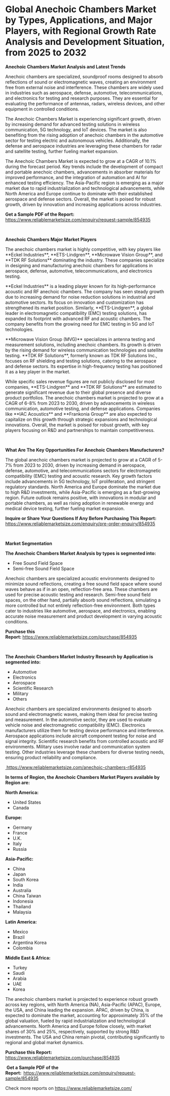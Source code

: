 <p><h1>Global Anechoic Chambers Market by Types, Applications, and Major Players, with Regional Growth Rate Analysis and Development Situation, from 2025 to 2032</h1></p><p><strong>Anechoic Chambers Market Analysis and Latest Trends</strong></p>
<p><p>Anechoic chambers are specialized, soundproof rooms designed to absorb reflections of sound or electromagnetic waves, creating an environment free from external noise and interference. These chambers are widely used in industries such as aerospace, defense, automotive, telecommunications, and electronics for testing and research purposes. They are essential for evaluating the performance of antennas, radars, wireless devices, and other equipment in controlled conditions.</p><p>The Anechoic Chambers Market is experiencing significant growth, driven by increasing demand for advanced testing solutions in wireless communication, 5G technology, and IoT devices. The market is also benefiting from the rising adoption of anechoic chambers in the automotive sector for testing electric and autonomous vehicles. Additionally, the defense and aerospace industries are leveraging these chambers for radar and satellite testing, further fueling market expansion.</p><p>The Anechoic Chambers Market is expected to grow at a CAGR of 10.1% during the forecast period. Key trends include the development of compact and portable anechoic chambers, advancements in absorber materials for improved performance, and the integration of automation and AI for enhanced testing efficiency. The Asia-Pacific region is emerging as a major market due to rapid industrialization and technological advancements, while North America and Europe continue to dominate with their established aerospace and defense sectors. Overall, the market is poised for robust growth, driven by innovation and increasing applications across industries.</p></p>
<p><strong>Get a Sample PDF of the Report:&nbsp;</strong> <a href="https://www.reliablemarketsize.com/enquiry/request-sample/854935?utm_campaign=2190&utm_medium=2&utm_source=Github&utm_content=ia&utm_term=26012025&utm_id=anechoic-chambers">https://www.reliablemarketsize.com/enquiry/request-sample/854935</a></p>
<p>&nbsp;</p>
<p><strong>Anechoic Chambers Major Market Players</strong></p>
<p><p>The anechoic chambers market is highly competitive, with key players like **Eckel Industries**, **ETS-Lindgren**, **Microwave Vision Group**, and **TDK RF Solutions** dominating the industry. These companies specialize in designing and manufacturing anechoic chambers for applications in aerospace, defense, automotive, telecommunications, and electronics testing.</p><p>**Eckel Industries** is a leading player known for its high-performance acoustic and RF anechoic chambers. The company has seen steady growth due to increasing demand for noise reduction solutions in industrial and automotive sectors. Its focus on innovation and customization has strengthened its market position. Similarly, **ETS-Lindgren**, a global leader in electromagnetic compatibility (EMC) testing solutions, has expanded its footprint with advanced RF and acoustic chambers. The company benefits from the growing need for EMC testing in 5G and IoT technologies.</p><p>**Microwave Vision Group (MVG)** specializes in antenna testing and measurement solutions, including anechoic chambers. Its growth is driven by the rising demand for wireless communication technologies and satellite testing. **TDK RF Solutions**, formerly known as TDK RF Solutions Inc., focuses on RF shielding and testing solutions, catering to the aerospace and defense sectors. Its expertise in high-frequency testing has positioned it as a key player in the market.</p><p>While specific sales revenue figures are not publicly disclosed for most companies, **ETS-Lindgren** and **TDK RF Solutions** are estimated to generate significant revenue due to their global presence and diverse product portfolios. The anechoic chambers market is projected to grow at a CAGR of 6-8% from 2023 to 2030, driven by advancements in wireless communication, automotive testing, and defense applications. Companies like **IAC Acoustics** and **Frankonia Group** are also expected to capitalize on this growth through strategic expansions and technological innovations. Overall, the market is poised for robust growth, with key players focusing on R&D and partnerships to maintain competitiveness.</p></p>
<p>&nbsp;</p>
<p><strong>What Are The Key Opportunities For Anechoic Chambers Manufacturers?</strong></p>
<p><p>The global anechoic chambers market is projected to grow at a CAGR of 5-7% from 2023 to 2030, driven by increasing demand in aerospace, defense, automotive, and telecommunications sectors for electromagnetic compatibility (EMC) testing and acoustic research. Key growth factors include advancements in 5G technology, IoT proliferation, and stringent regulatory standards. North America and Europe dominate the market due to high R&D investments, while Asia-Pacific is emerging as a fast-growing region. Future outlook remains positive, with innovations in modular and portable chambers, as well as rising adoption in renewable energy and medical device testing, further fueling market expansion.</p></p>
<p><strong>Inquire or Share Your Questions If Any Before Purchasing This Report:</strong> <a href="https://www.reliablemarketsize.com/enquiry/pre-order-enquiry/854935?utm_campaign=2190&utm_medium=2&utm_source=Github&utm_content=ia&utm_term=26012025&utm_id=anechoic-chambers">https://www.reliablemarketsize.com/enquiry/pre-order-enquiry/854935</a></p>
<p>&nbsp;</p>
<p><strong>Market Segmentation</strong></p>
<p><strong>The Anechoic Chambers Market Analysis by types is segmented into:</strong></p>
<p><ul><li>Free Sound Field Space</li><li>Semi-free Sound Field Space</li></ul></p>
<p><p>Anechoic chambers are specialized acoustic environments designed to minimize sound reflections, creating a free sound field space where sound waves behave as if in an open, reflection-free area. These chambers are used for precise acoustic testing and research. Semi-free sound field spaces, on the other hand, partially absorb sound reflections, simulating a more controlled but not entirely reflection-free environment. Both types cater to industries like automotive, aerospace, and electronics, enabling accurate noise measurement and product development in varying acoustic conditions.</p></p>
<p><strong>Purchase this Report:&nbsp;</strong><a href="https://www.reliablemarketsize.com/purchase/854935?utm_campaign=2190&utm_medium=2&utm_source=Github&utm_content=ia&utm_term=26012025&utm_id=anechoic-chambers">https://www.reliablemarketsize.com/purchase/854935</a></p>
<p>&nbsp;</p>
<p><strong>The Anechoic Chambers Market Industry Research by Application is segmented into:</strong></p>
<p><ul><li>Automotive</li><li>Electronics</li><li>Aerospace</li><li>Scientific Research</li><li>Military</li><li>Others</li></ul></p>
<p><p>Anechoic chambers are specialized environments designed to absorb sound and electromagnetic waves, making them ideal for precise testing and measurement. In the automotive sector, they are used to evaluate vehicle noise and electromagnetic compatibility (EMC). Electronics manufacturers utilize them for testing device performance and interference. Aerospace applications include aircraft component testing for noise and signal integrity. Scientific research benefits from controlled acoustic and RF environments. Military uses involve radar and communication system testing. Other industries leverage these chambers for diverse testing needs, ensuring product reliability and compliance.</p></p>
<p><a href="https://www.reliablemarketsize.com/anechoic-chambers-r854935?utm_campaign=2190&utm_medium=2&utm_source=Github&utm_content=ia&utm_term=26012025&utm_id=anechoic-chambers">&nbsp;https://www.reliablemarketsize.com/anechoic-chambers-r854935</a></p>
<p><strong>In terms of Region, the Anechoic Chambers Market Players available by Region are:</strong></p>
<p>
    <p> <strong> North America: </strong>
        <ul>
            <li>United States</li>
            <li>Canada</li>
        </ul>
        </p> 
    <p> <strong> Europe: </strong>
        <ul>
            <li>Germany</li>
            <li>France</li>
            <li>U.K.</li>
            <li>Italy</li>
            <li>Russia</li>
        </ul>
        </p> 
    <p> <strong> Asia-Pacific: </strong>
        <ul>
            <li>China</li>
            <li>Japan</li>
            <li>South Korea</li>
            <li>India</li>
            <li>Australia</li>
            <li>China Taiwan</li>
            <li>Indonesia</li>
            <li>Thailand</li>
            <li>Malaysia</li>
        </ul>
        </p> 
    <p> <strong> Latin America: </strong>
        <ul>
            <li>Mexico</li>
            <li>Brazil</li>
            <li>Argentina Korea</li>
            <li>Colombia</li>
        </ul>
        </p> 
    <p> <strong> Middle East & Africa: </strong>
        <ul>
            <li>Turkey</li>
            <li>Saudi</li>
            <li>Arabia</li>
            <li>UAE</li>
            <li>Korea</li>
        </ul>
    </p>
    </p>
<p><p>The anechoic chambers market is projected to experience robust growth across key regions, with North America (NA), Asia-Pacific (APAC), Europe, the USA, and China leading the expansion. APAC, driven by China, is expected to dominate the market, accounting for approximately 35% of the global valuation, fueled by rapid industrialization and technological advancements. North America and Europe follow closely, with market shares of 30% and 25%, respectively, supported by strong R&D investments. The USA and China remain pivotal, contributing significantly to regional and global market dynamics.</p></p>
<p><strong>Purchase this Report: </strong><a href="https://www.reliablemarketsize.com/purchase/854935?utm_campaign=2190&utm_medium=2&utm_source=Github&utm_content=ia&utm_term=26012025&utm_id=anechoic-chambers">https://www.reliablemarketsize.com/purchase/854935</a></p>
<p>&nbsp;<strong>Get a Sample PDF of the Report:&nbsp;&nbsp;</strong><a href="https://www.reliablemarketsize.com/enquiry/request-sample/854935?utm_campaign=2190&utm_medium=2&utm_source=Github&utm_content=ia&utm_term=26012025&utm_id=anechoic-chambers">https://www.reliablemarketsize.com/enquiry/request-sample/854935</a></p>
<p><strong></strong></p>
<p>Check more reports on <a href="https://www.reliablemarketsize.com/?utm_campaign=2190&utm_medium=2&utm_source=Github&utm_content=ia&utm_term=26012025&utm_id=anechoic-chambers">https://www.reliablemarketsize.com/</a></p>